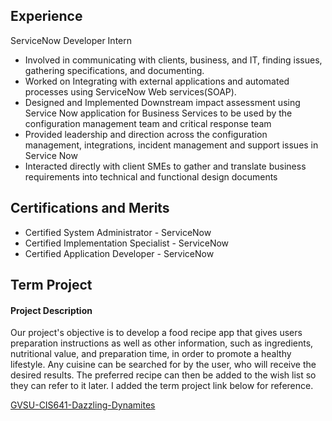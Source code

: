 

## Experience

ServiceNow Developer Intern

- Involved in communicating with clients, business, and IT, finding issues, gathering specifications, and documenting.
- Worked on Integrating with external applications and automated processes using ServiceNow Web services(SOAP).
- Designed and Implemented Downstream impact assessment using Service Now application for Business Services to be used by the configuration management team and critical response team
- Provided leadership and direction across the configuration management, integrations, incident management and support issues in Service Now
- Interacted directly with client SMEs to gather and translate business requirements into technical and functional design documents

## Certifications and Merits

- Certified System Administrator - ServiceNow
- Certified Implementation Specialist - ServiceNow
- Certified Application Developer - ServiceNow

## Term Project 

#### Project Description

Our project's objective is to develop a food recipe app that gives users preparation instructions as well as other information, such as ingredients, nutritional value, and preparation time, in order to promote a healthy lifestyle. Any cuisine can be searched for by the user, who will receive the desired results. The preferred recipe can then be added to the wish list so they can refer to it later. I added the term project link below for reference.

<a href ="https://github.com/SapnaMuthu/-GVSU-CIS641-Dazzling-Dynamites"> GVSU-CIS641-Dazzling-Dynamites</a>




